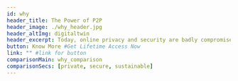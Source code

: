 ```yaml
---
id: why
header_title: The Power of P2P
header_image: ./why_header.jpg
header_altImg: digitaltwin
header_excerpt: Today, online privacy and security are badly compromised. Peer-to-peer models empower communities with equality, sovereignty and resiliency. the Digital Twin uses the power of P2P network to provide you with unprecedented security.
button: Know More #Get Lifetime Access Now
link: "" #link for button
comparisonMain: why_comparison
comparisonSecs: [private, secure, sustainable]
---
```

